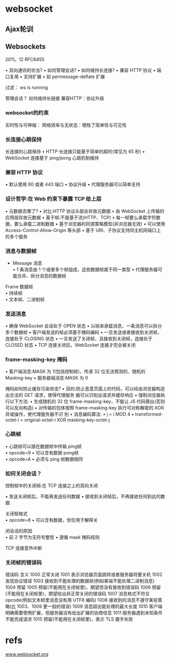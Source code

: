 
# websocket

## Ajax轮训

## Websockets

2011。12 RFC6455

• 双向通讯的优劣?
• 如何管理会话?
• 如何维持长连接?
• 兼容 HTTP 协议 • 端口复用
• 支持扩展
• 如 permessage-deflate 扩展

过滤：
ws
is running

管理会话？
如何维持长链接
兼容HTTP：协议升级

### websocket的约束

实时性与可伸缩：
网络效率与无状态：牺牲了简单性与可见性

### 长连接心跳保持

长连接的心跳保持
• HTTP 长连接只能基于简单的超时(常见为 65 秒)
 • WebSocket 连接基于 ping/pong 心跳机制维持
 
### 兼容 HTTP 协议
• 默认使用 80 或者 443 端口 • 协议升级
• 代理服务器可以简单支持

### 设计哲学:在 Web 约束下暴露 TCP 给上层    

• 元数据去哪了?
• 对比:HTTP 协议头部会存放元数据
• 由 WebSocket 上传输的应用层存放元数据
• 基于帧:不是基于流(HTTP、TCP)
• 每一帧要么承载字符数据，要么承载二进制数据
• 基于浏览器的同源策略模型(非浏览器无效) • 可以使用 Access-Control-Allow-Origin 等头部
• 基于 URI、子协议支持同主机同端口上的多个服务

### 消息与数据帧
    
- Message 消息     
• 1 条消息由 1 个或者多个帧组成，这些数据帧属于同一类型 • 代理服务器可能合并、拆分消息的数据帧

Frame 数据帧     
• 持续帧    
• 文本帧、二进制帧    

### 发送消息    

• 确保 WebSocket 会话处于 OPEN 状态
• 以帧来承载消息，一条消息可以拆分多个数据帧
• 客户端发送的帧必须基于掩码编码
• 一旦发送或者接收到关闭帧，连接处于 CLOSING 状态
• 一旦发送了关闭帧，且接收到关闭帧，连接处于 CLOSED 状态 • TCP 连接关闭后，WebSocket 连接才完全被关闭

### frame-masking-key 掩码        
• 客户端消息:MASK 为 1(包括控制帧)，传递 32 位无法预测的、随机的 Masking-key • 服务器端消息:MASK 为 0

掩码如何防止缓存污染攻击?
• 目的:防止恶意页面上的代码，可以经由浏览器构造出合法的 GET 请求，使得代理服务 器可以识别出请求并缓存响应
• 强制浏览器执行以下方法:
• 生成随机的 32 位 frame-masking-key，不能让 JS 代码猜出(否则可以反向构造)
• 对传输的包体按照 frame-masking-key 执行可对称解密的 XOR 异或操作，使代理服务器不识 别
• 消息编码算法:
• j = i MOD 4
• transformed-octet-i = original-octet-i XOR masking-key-octet-j

### 心跳帧    

• 心跳帧可以插在数据帧中传输 
ping帧    
• opcode=9
• 可以含有数据 
pong帧    
• opcode=A
• 必须与 ping 帧数据相同

### 如何关闭会话？

控制帧中的关闭帧:在 TCP 连接之上的双向关闭     

• 发送关闭帧后，不能再发送任何数据
• 接收到关闭帧后，不再接收任何到达的数据    

关闭帧格式    
• opcode=8
• 可以含有数据，但仅用于解释关

闭会话的原因    
• 前 2 字节为无符号整型
• 遵循 mask 掩码规则

TCP 连接意外中断

###  关闭帧的错误码    

错误码
含义
1000
正常关闭
1001
表示浏览器页面跳转或者服务器将要关机
1002
发现协议错误
1003
接收到不能处理的数据帧(例如某端不能处理二进制消息)
1004
预留
1005
预留(不能用在关闭帧里)，期望但没有接收到错误码
1006
预留(不能用在关闭帧里)，期望给出非正常关闭的错误码
1007
消息格式不符合 opcode(例如文本帧里消息没有用 UTF8 编码)
1008
接收到的消息不遵守某些策略(比 1003、1009 更一般的错误)
1009
消息超出能处理的最大长度
1010
客户端明确需要使用扩展，但服务器没有给出扩展的协商信息
1011
服务器遇到未知条件不能完成请求
1015
预留(不能用在关闭帧里)，表示 TLS 握手失败

# refs

www.websocket.org




